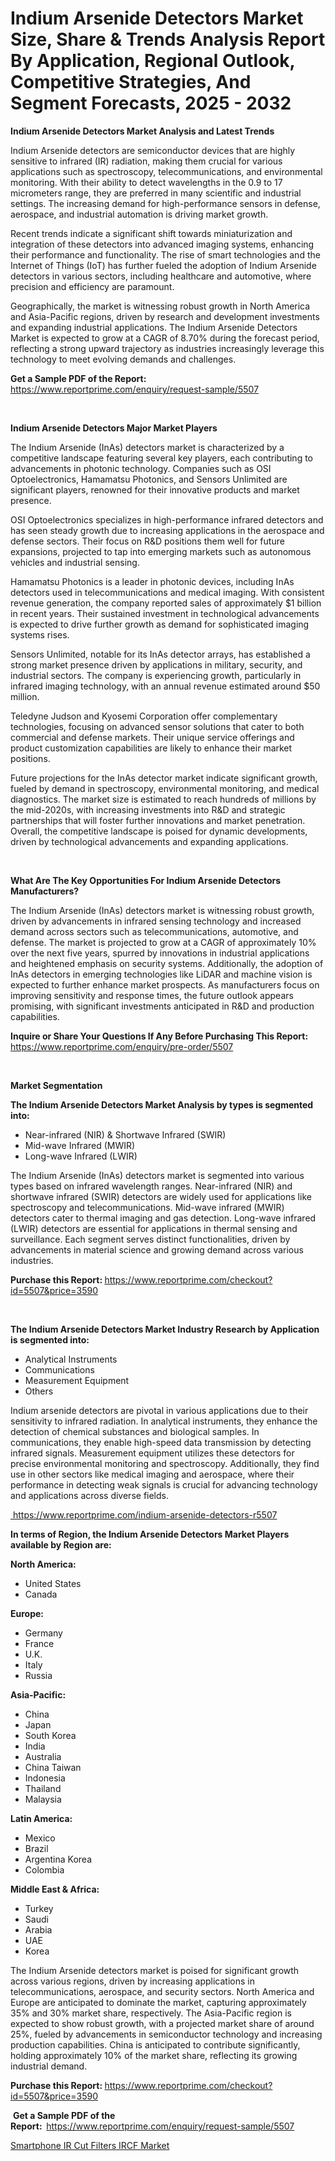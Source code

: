 <p><h1>Indium Arsenide Detectors Market Size, Share & Trends Analysis Report By Application, Regional Outlook, Competitive Strategies, And Segment Forecasts, 2025 - 2032</h1></p><p><strong>Indium Arsenide Detectors Market Analysis and Latest Trends</strong></p>
<p><p>Indium Arsenide detectors are semiconductor devices that are highly sensitive to infrared (IR) radiation, making them crucial for various applications such as spectroscopy, telecommunications, and environmental monitoring. With their ability to detect wavelengths in the 0.9 to 17 micrometers range, they are preferred in many scientific and industrial settings. The increasing demand for high-performance sensors in defense, aerospace, and industrial automation is driving market growth.</p><p>Recent trends indicate a significant shift towards miniaturization and integration of these detectors into advanced imaging systems, enhancing their performance and functionality. The rise of smart technologies and the Internet of Things (IoT) has further fueled the adoption of Indium Arsenide detectors in various sectors, including healthcare and automotive, where precision and efficiency are paramount. </p><p>Geographically, the market is witnessing robust growth in North America and Asia-Pacific regions, driven by research and development investments and expanding industrial applications. The Indium Arsenide Detectors Market is expected to grow at a CAGR of 8.70% during the forecast period, reflecting a strong upward trajectory as industries increasingly leverage this technology to meet evolving demands and challenges.</p></p>
<p><strong>Get a Sample PDF of the Report:&nbsp;</strong> <a href="https://www.reportprime.com/enquiry/request-sample/5507?utm_campaign=2326&utm_medium=2&utm_source=Github&utm_content=ia&utm_term=19032025&utm_id=indium-arsenide-detectors">https://www.reportprime.com/enquiry/request-sample/5507</a></p>
<p>&nbsp;</p>
<p><strong>Indium Arsenide Detectors Major Market Players</strong></p>
<p><p>The Indium Arsenide (InAs) detectors market is characterized by a competitive landscape featuring several key players, each contributing to advancements in photonic technology. Companies such as OSI Optoelectronics, Hamamatsu Photonics, and Sensors Unlimited are significant players, renowned for their innovative products and market presence.</p><p>OSI Optoelectronics specializes in high-performance infrared detectors and has seen steady growth due to increasing applications in the aerospace and defense sectors. Their focus on R&D positions them well for future expansions, projected to tap into emerging markets such as autonomous vehicles and industrial sensing.</p><p>Hamamatsu Photonics is a leader in photonic devices, including InAs detectors used in telecommunications and medical imaging. With consistent revenue generation, the company reported sales of approximately $1 billion in recent years. Their sustained investment in technological advancements is expected to drive further growth as demand for sophisticated imaging systems rises.</p><p>Sensors Unlimited, notable for its InAs detector arrays, has established a strong market presence driven by applications in military, security, and industrial sectors. The company is experiencing growth, particularly in infrared imaging technology, with an annual revenue estimated around $50 million.</p><p>Teledyne Judson and Kyosemi Corporation offer complementary technologies, focusing on advanced sensor solutions that cater to both commercial and defense markets. Their unique service offerings and product customization capabilities are likely to enhance their market positions.</p><p>Future projections for the InAs detector market indicate significant growth, fueled by demand in spectroscopy, environmental monitoring, and medical diagnostics. The market size is estimated to reach hundreds of millions by the mid-2020s, with increasing investments into R&D and strategic partnerships that will foster further innovations and market penetration. Overall, the competitive landscape is poised for dynamic developments, driven by technological advancements and expanding applications.</p></p>
<p>&nbsp;</p>
<p><strong>What Are The Key Opportunities For Indium Arsenide Detectors Manufacturers?</strong></p>
<p><p>The Indium Arsenide (InAs) detectors market is witnessing robust growth, driven by advancements in infrared sensing technology and increased demand across sectors such as telecommunications, automotive, and defense. The market is projected to grow at a CAGR of approximately 10% over the next five years, spurred by innovations in industrial applications and heightened emphasis on security systems. Additionally, the adoption of InAs detectors in emerging technologies like LiDAR and machine vision is expected to further enhance market prospects. As manufacturers focus on improving sensitivity and response times, the future outlook appears promising, with significant investments anticipated in R&D and production capabilities.</p></p>
<p><strong>Inquire or Share Your Questions If Any Before Purchasing This Report:</strong> <a href="https://www.reportprime.com/enquiry/pre-order/5507?utm_campaign=2326&utm_medium=2&utm_source=Github&utm_content=ia&utm_term=19032025&utm_id=indium-arsenide-detectors">https://www.reportprime.com/enquiry/pre-order/5507</a></p>
<p>&nbsp;</p>
<p><strong>Market Segmentation</strong></p>
<p><strong>The Indium Arsenide Detectors Market Analysis by types is segmented into:</strong></p>
<p><ul><li>Near-infrared (NIR) & Shortwave Infrared (SWIR)</li><li>Mid-wave Infrared (MWIR)</li><li>Long-wave Infrared (LWIR)</li></ul></p>
<p><p>The Indium Arsenide (InAs) detectors market is segmented into various types based on infrared wavelength ranges. Near-infrared (NIR) and shortwave infrared (SWIR) detectors are widely used for applications like spectroscopy and telecommunications. Mid-wave infrared (MWIR) detectors cater to thermal imaging and gas detection. Long-wave infrared (LWIR) detectors are essential for applications in thermal sensing and surveillance. Each segment serves distinct functionalities, driven by advancements in material science and growing demand across various industries.</p></p>
<p><strong>Purchase this Report:&nbsp;</strong><a href="https://www.reportprime.com/checkout?id=5507&price=3590&utm_campaign=2326&utm_medium=2&utm_source=Github&utm_content=ia&utm_term=19032025&utm_id=indium-arsenide-detectors">https://www.reportprime.com/checkout?id=5507&price=3590</a></p>
<p>&nbsp;</p>
<p><strong>The Indium Arsenide Detectors Market Industry Research by Application is segmented into:</strong></p>
<p><ul><li>Analytical Instruments</li><li>Communications</li><li>Measurement Equipment</li><li>Others</li></ul></p>
<p><p>Indium arsenide detectors are pivotal in various applications due to their sensitivity to infrared radiation. In analytical instruments, they enhance the detection of chemical substances and biological samples. In communications, they enable high-speed data transmission by detecting infrared signals. Measurement equipment utilizes these detectors for precise environmental monitoring and spectroscopy. Additionally, they find use in other sectors like medical imaging and aerospace, where their performance in detecting weak signals is crucial for advancing technology and applications across diverse fields.</p></p>
<p><a href="https://www.reportprime.com/indium-arsenide-detectors-r5507?utm_campaign=2326&utm_medium=2&utm_source=Github&utm_content=ia&utm_term=19032025&utm_id=indium-arsenide-detectors">&nbsp;https://www.reportprime.com/indium-arsenide-detectors-r5507</a></p>
<p><strong>In terms of Region, the Indium Arsenide Detectors Market Players available by Region are:</strong></p>
<p>
    <p> <strong> North America: </strong>
        <ul>
            <li>United States</li>
            <li>Canada</li>
        </ul>
        </p> 
    <p> <strong> Europe: </strong>
        <ul>
            <li>Germany</li>
            <li>France</li>
            <li>U.K.</li>
            <li>Italy</li>
            <li>Russia</li>
        </ul>
        </p> 
    <p> <strong> Asia-Pacific: </strong>
        <ul>
            <li>China</li>
            <li>Japan</li>
            <li>South Korea</li>
            <li>India</li>
            <li>Australia</li>
            <li>China Taiwan</li>
            <li>Indonesia</li>
            <li>Thailand</li>
            <li>Malaysia</li>
        </ul>
        </p> 
    <p> <strong> Latin America: </strong>
        <ul>
            <li>Mexico</li>
            <li>Brazil</li>
            <li>Argentina Korea</li>
            <li>Colombia</li>
        </ul>
        </p> 
    <p> <strong> Middle East & Africa: </strong>
        <ul>
            <li>Turkey</li>
            <li>Saudi</li>
            <li>Arabia</li>
            <li>UAE</li>
            <li>Korea</li>
        </ul>
    </p>
    </p>
<p><p>The Indium Arsenide detectors market is poised for significant growth across various regions, driven by increasing applications in telecommunications, aerospace, and security sectors. North America and Europe are anticipated to dominate the market, capturing approximately 35% and 30% market share, respectively. The Asia-Pacific region is expected to show robust growth, with a projected market share of around 25%, fueled by advancements in semiconductor technology and increasing production capabilities. China is anticipated to contribute significantly, holding approximately 10% of the market share, reflecting its growing industrial demand.</p></p>
<p><strong>Purchase this Report: </strong><a href="https://www.reportprime.com/checkout?id=5507&price=3590&utm_campaign=2326&utm_medium=2&utm_source=Github&utm_content=ia&utm_term=19032025&utm_id=indium-arsenide-detectors">https://www.reportprime.com/checkout?id=5507&price=3590</a></p>
<p>&nbsp;<strong>Get a Sample PDF of the Report:&nbsp;&nbsp;</strong><a href="https://www.reportprime.com/enquiry/request-sample/5507?utm_campaign=2326&utm_medium=2&utm_source=Github&utm_content=ia&utm_term=19032025&utm_id=indium-arsenide-detectors">https://www.reportprime.com/enquiry/request-sample/5507</a></p>
<p><strong></strong></p>
<p><p><a href="https://github.com/NargisHussain75/Market-Research-Report-List-1/blob/main/smartphone-ir-cut-filters-ircf-market.md?utm_campaign=2326&utm_medium=2&utm_source=Github&utm_content=ia&utm_term=19032025&utm_id=indium-arsenide-detectors">Smartphone IR Cut Filters IRCF Market</a></p></p>
